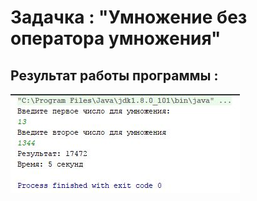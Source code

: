 # Задачка : "Умножение без оператора умножения"
## Результат работы программы :
![s](https://github.com/ZhenyaKarnauhov/Multiplication/blob/master/src/ru/kev/multiplication/screen.JPG)
